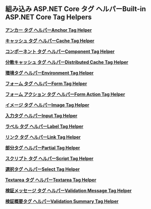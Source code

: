 ## <a name="built-in-aspnet-core-tag-helpers"></a><span data-ttu-id="b28eb-101">組み込み ASP.NET Core タグ ヘルパー</span><span class="sxs-lookup"><span data-stu-id="b28eb-101">Built-in ASP.NET Core Tag Helpers</span></span>

<span data-ttu-id="b28eb-102">**[アンカー タグ ヘルパー](xref:mvc/views/tag-helpers/builtin-th/anchor-tag-helper)**</span><span class="sxs-lookup"><span data-stu-id="b28eb-102">**[Anchor Tag Helper](xref:mvc/views/tag-helpers/builtin-th/anchor-tag-helper)**</span></span>

<span data-ttu-id="b28eb-103">**[キャッシュ タグ ヘルパー](xref:mvc/views/tag-helpers/builtin-th/cache-tag-helper)**</span><span class="sxs-lookup"><span data-stu-id="b28eb-103">**[Cache Tag Helper](xref:mvc/views/tag-helpers/builtin-th/cache-tag-helper)**</span></span>

<span data-ttu-id="b28eb-104">**[コンポーネント タグ ヘルパー](xref:mvc/views/tag-helpers/builtin-th/component-tag-helper)**</span><span class="sxs-lookup"><span data-stu-id="b28eb-104">**[Component Tag Helper](xref:mvc/views/tag-helpers/builtin-th/component-tag-helper)**</span></span>

<span data-ttu-id="b28eb-105">**[分散キャッシュ タグ ヘルパー](xref:mvc/views/tag-helpers/builtin-th/distributed-cache-tag-helper)**</span><span class="sxs-lookup"><span data-stu-id="b28eb-105">**[Distributed Cache Tag Helper](xref:mvc/views/tag-helpers/builtin-th/distributed-cache-tag-helper)**</span></span>

<span data-ttu-id="b28eb-106">**[環境タグ ヘルパー](xref:mvc/views/tag-helpers/builtin-th/environment-tag-helper)**</span><span class="sxs-lookup"><span data-stu-id="b28eb-106">**[Environment Tag Helper](xref:mvc/views/tag-helpers/builtin-th/environment-tag-helper)**</span></span>

<span data-ttu-id="b28eb-107">**[フォーム タグ ヘルパー](xref:mvc/views/working-with-forms#the-form-tag-helper)**</span><span class="sxs-lookup"><span data-stu-id="b28eb-107">**[Form Tag Helper](xref:mvc/views/working-with-forms#the-form-tag-helper)**</span></span>

<span data-ttu-id="b28eb-108">**[フォーム アクション タグ ヘルパー](xref:mvc/views/working-with-forms#the-form-action-tag-helper)**</span><span class="sxs-lookup"><span data-stu-id="b28eb-108">**[Form Action Tag Helper](xref:mvc/views/working-with-forms#the-form-action-tag-helper)**</span></span>

<span data-ttu-id="b28eb-109">**[イメージ タグ ヘルパー](xref:mvc/views/tag-helpers/builtin-th/image-tag-helper)**</span><span class="sxs-lookup"><span data-stu-id="b28eb-109">**[Image Tag Helper](xref:mvc/views/tag-helpers/builtin-th/image-tag-helper)**</span></span>

<span data-ttu-id="b28eb-110">**[入力タグ ヘルパー](xref:mvc/views/working-with-forms#the-input-tag-helper)**</span><span class="sxs-lookup"><span data-stu-id="b28eb-110">**[Input Tag Helper](xref:mvc/views/working-with-forms#the-input-tag-helper)**</span></span>

<span data-ttu-id="b28eb-111">**[ラベル タグ ヘルパー](xref:mvc/views/working-with-forms#the-label-tag-helper)**</span><span class="sxs-lookup"><span data-stu-id="b28eb-111">**[Label Tag Helper](xref:mvc/views/working-with-forms#the-label-tag-helper)**</span></span>

<span data-ttu-id="b28eb-112">**[リンク タグ ヘルパー](xref:mvc/views/tag-helpers/builtin-th/link-tag-helper)**</span><span class="sxs-lookup"><span data-stu-id="b28eb-112">**[Link Tag Helper](xref:mvc/views/tag-helpers/builtin-th/link-tag-helper)**</span></span>

<span data-ttu-id="b28eb-113">**[部分タグ ヘルパー](xref:mvc/views/tag-helpers/builtin-th/partial-tag-helper)**</span><span class="sxs-lookup"><span data-stu-id="b28eb-113">**[Partial Tag Helper](xref:mvc/views/tag-helpers/builtin-th/partial-tag-helper)**</span></span>

<span data-ttu-id="b28eb-114">**[スクリプト タグ ヘルパー](xref:mvc/views/tag-helpers/builtin-th/script-tag-helper)**</span><span class="sxs-lookup"><span data-stu-id="b28eb-114">**[Script Tag Helper](xref:mvc/views/tag-helpers/builtin-th/script-tag-helper)**</span></span>

<span data-ttu-id="b28eb-115">**[選択タグ ヘルパー](xref:mvc/views/working-with-forms#the-select-tag-helper)**</span><span class="sxs-lookup"><span data-stu-id="b28eb-115">**[Select Tag Helper](xref:mvc/views/working-with-forms#the-select-tag-helper)**</span></span>

<span data-ttu-id="b28eb-116">**[Textarea タグ ヘルパー](xref:mvc/views/working-with-forms#the-textarea-tag-helper)**</span><span class="sxs-lookup"><span data-stu-id="b28eb-116">**[Textarea Tag Helper](xref:mvc/views/working-with-forms#the-textarea-tag-helper)**</span></span>

<span data-ttu-id="b28eb-117">**[検証メッセージ タグ ヘルパー](xref:mvc/views/working-with-forms#the-validation-message-tag-helper)**</span><span class="sxs-lookup"><span data-stu-id="b28eb-117">**[Validation Message Tag Helper](xref:mvc/views/working-with-forms#the-validation-message-tag-helper)**</span></span>

<span data-ttu-id="b28eb-118">**[検証概要タグ ヘルパー](xref:mvc/views/working-with-forms#the-validation-summary-tag-helper)**</span><span class="sxs-lookup"><span data-stu-id="b28eb-118">**[Validation Summary Tag Helper](xref:mvc/views/working-with-forms#the-validation-summary-tag-helper)**</span></span>
